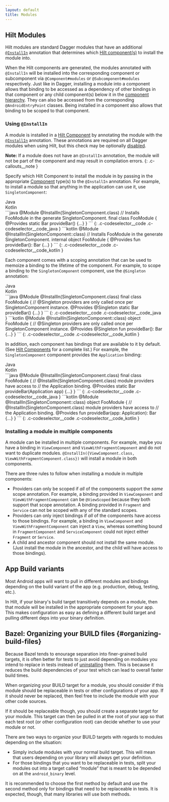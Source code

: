 ```yaml
---
layout: default
title: Modules
---
```


## Hilt Modules

Hilt modules are standard Dagger modules that have an additional
[`@InstallIn`](https://dagger.dev/api/latest/dagger/hilt/InstallIn.html)
annotation that determines which
[Hilt component(s)](components.md#hilt-components) to install the module into.

When the Hilt components are generated, the modules annotated with `@InstallIn`
will be installed into the corresponding component or subcomponent via
`@Component#modules` or `@Subcomponent#modules` respectively. Just
like in Dagger, installing a module into a component allows that binding to be
accessed as a dependency of other bindings in that component or any child
component(s) below it in the
[component hierarchy](components.md#component-hierarchy). They can also be
accessed from the corresponding `@AndroidEntryPoint` classes. Being installed in
a component also allows that binding to be scoped to that component.

### Using `@InstallIn`

A module is installed in a [Hilt Component](components.md) by annotating the
module with the
[`@InstallIn`](https://dagger.dev/api/latest/dagger/hilt/InstallIn.html)
annotation. These annotations are required on all Dagger modules when using
Hilt, but this check may be optionally
[disabled](compiler-options.md#disable-install-in-check).

**Note:** If a module does not have an `@InstallIn` annotation, the module will
not be part of the component and may result in compilation errors.
{: .c-callouts__note }

Specify which Hilt Component to install the module in by passing in the
appropriate [Component](components.md) type(s) to the `@InstallIn` annotation.
For example, to install a module so that anything in the application can use it,
use `SingletonComponent`:

<div class="c-codeselector__button c-codeselector__button_java">Java</div>
<div class="c-codeselector__button c-codeselector__button_kotlin">Kotlin</div>
```java
@Module
@InstallIn(SingletonComponent.class) // Installs FooModule in the generate SingletonComponent.
final class FooModule {
  @Provides
  static Bar provideBar() {...}
}
```
{: .c-codeselector__code .c-codeselector__code_java }
```kotlin
@Module
@InstallIn(SingletonComponent::class) // Installs FooModule in the generate SingletonComponent.
internal object FooModule {
  @Provides
  fun provideBar(): Bar {...}
}
```
{: .c-codeselector__code .c-codeselector__code_kotlin }

Each component comes with a scoping annotation that can be used to memoize a
binding to the lifetime of the component. For example, to scope a binding to the
`SingletonComponent` component, use the `@Singleton` annotation:

<div class="c-codeselector__button c-codeselector__button_java">Java</div>
<div class="c-codeselector__button c-codeselector__button_kotlin">Kotlin</div>
```java
@Module
@InstallIn(SingletonComponent.class)
final class FooModule {
  // @Singleton providers are only called once per SingletonComponent instance.
  @Provides
  @Singleton
  static Bar provideBar() {...}
}
```
{: .c-codeselector__code .c-codeselector__code_java }
```kotlin
@Module
@InstallIn(SingletonComponent::class)
object FooModule {
  // @Singleton providers are only called once per SingletonComponent instance.
  @Provides
  @Singleton
  fun provideBar(): Bar {...}
}
```
{: .c-codeselector__code .c-codeselector__code_kotlin }

In addition, each component has bindings that are available to it by default.
(See [Hilt Components](components.md#component-bindings) for a complete list.)
For example, the `SingletonComponent` component provides the `Application`
binding:

<!-- TODO(erichang): Change this to @ApplicationContext Application when that
     is added in -->

<div class="c-codeselector__button c-codeselector__button_java">Java</div>
<div class="c-codeselector__button c-codeselector__button_kotlin">Kotlin</div>
```java
@Module
@InstallIn(SingletonComponent.class)
final class FooModule {
  // @InstallIn(SingletonComponent.class) module providers have access to
  // the Application binding.
  @Provides
  static Bar provideBar(Application app) {...}
}
```
{: .c-codeselector__code .c-codeselector__code_java }
```kotlin
@Module
@InstallIn(SingletonComponent::class)
object FooModule {
  // @InstallIn(SingletonComponent.class) module providers have access to
  // the Application binding.
  @Provides
  fun provideBar(app: Application): Bar {...}
}
```
{: .c-codeselector__code .c-codeselector__code_kotlin }

### Installing a module in multiple components

A module can be installed in multiple components. For example, maybe you have a
binding in `ViewComponent` and `ViewWithFragmentComponent` and do not want to
duplicate modules. `@InstallIn({ViewComponent.class,
ViewWithFragmentComponent.class})` will install a module in both components.

There are three rules to follow when installing a module in multiple components:

*   Providers can only be scoped if _all_ of the components support the _same_
    scope annotation. For example, a binding provided in `ViewComponent` and
    `ViewWithFragmentComponent` can be `@ViewScoped` because they both support
    that scope annotation. A binding provided in `Fragment` and `Service` can
    not be scoped with any of the standard scopes.
*   Providers can only inject bindings if _all_ of the components have access to
    those bindings. For example, a binding in `ViewComponent` and
    `ViewWithFragmentComponent` can inject a `View`, whereas something bound in
    `FragmentComponent` and `ServiceComponent` could not inject either
    `Fragment` or `Service`.
*   A child and ancestor component should not install the same module. (Just
    install the module in the ancestor, and the child will have access to those
    bindings).

## App Build variants

Most Android apps will want to pull in different modules and bindings depending
on the build variant of the app (e.g. production, debug, testing, etc.).

In Hilt, if your binary's build target transitively depends on a module, then
that module will be installed in the appropriate component for your app. This
makes configuration as easy as defining a different build target and pulling
different deps into your binary definition.

<!-- TODO(erichang): Discuss source sets for Gradle -->

## Bazel: Organizing your BUILD files {#organizing-build-files}

Because Bazel tends to enourage separation into finer-grained build targets, it
is often better for tests to just avoid depending on modules you intend to
replace in tests instead of [uninstalling](testing.md#uninstall-modules) them.
This is because it reduces the build dependencies of your test which can lead to
overall faster build times.

When organizing your BUILD target for a module, you should consider if this
module should be replaceable in tests or other configurations of your app. If it
should never be replaced, then feel free to include the module with your other
code sources.

If it should be replaceable though, you should create a separate target for your
module. This target can then be pulled in at the root of your app so that each
test root (or other configuration root) can decide whether to use your module or
not.

There are two ways to organize your BUILD targets with regards to modules
depending on the situation:

*   Simply include modules with your normal build target. This will mean that
    users depending on your library will always get your definition.
*   For those bindings that you want to be replaceable in tests, split your
    modules out into a target called “module” that is meant to be depended on at
    the `android_binary` level.

It is recommended to choose the first method by default and use the second
method only for bindings that need to be replaceable in tests. It is expected,
though, that many libraries will use both methods.
